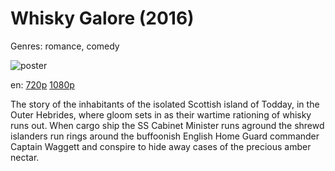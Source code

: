 # Whisky Galore (2016)

Genres: romance, comedy

![poster](http://image.tmdb.org/t/p/w500/7NhrztnzXoh5gzgQWgZCDIm86ce.jpg)

en:
  [720p](magnet:?xt=urn:btih:0133BD60C2959201315FA125043285DEE26D3B22&tr=udp://glotorrents.pw:6969/announce&tr=udp://tracker.opentrackr.org:1337/announce&tr=udp://torrent.gresille.org:80/announce&tr=udp://tracker.openbittorrent.com:80&tr=udp://tracker.coppersurfer.tk:6969&tr=udp://tracker.leechers-paradise.org:6969&tr=udp://p4p.arenabg.ch:1337&tr=udp://tracker.internetwarriors.net:1337)
  [1080p](magnet:?xt=urn:btih:3D127AEAC7CE56FC94875456389D70BEDFA56D44&tr=udp://glotorrents.pw:6969/announce&tr=udp://tracker.opentrackr.org:1337/announce&tr=udp://torrent.gresille.org:80/announce&tr=udp://tracker.openbittorrent.com:80&tr=udp://tracker.coppersurfer.tk:6969&tr=udp://tracker.leechers-paradise.org:6969&tr=udp://p4p.arenabg.ch:1337&tr=udp://tracker.internetwarriors.net:1337)
  


The story of the inhabitants of the isolated Scottish island of Todday, in the Outer Hebrides, where gloom sets in as their wartime rationing of whisky runs out. When cargo ship the SS Cabinet Minister runs aground the shrewd islanders run rings around the buffoonish English Home Guard commander Captain Waggett and conspire to hide away cases of the precious amber nectar.